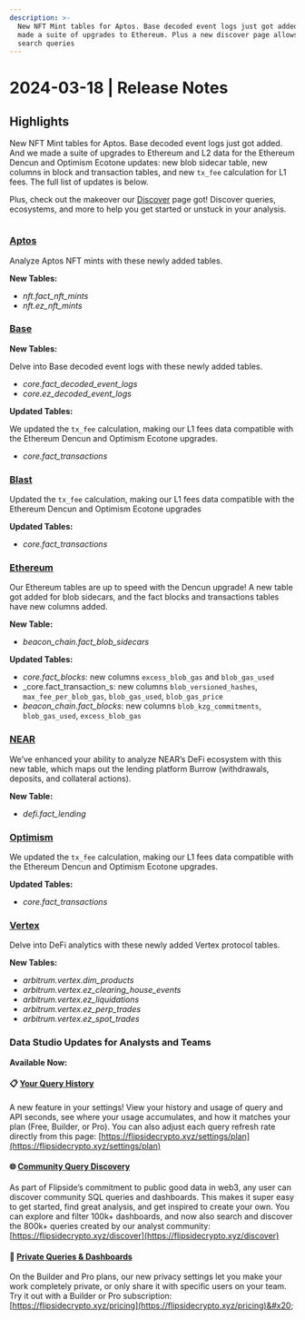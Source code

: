 ```yaml
---
description: >-
  New NFT Mint tables for Aptos. Base decoded event logs just got added. And we
  made a suite of upgrades to Ethereum. Plus a new discover page allows you to
  search queries
---
```


# 2024-03-18 | Release Notes

## Highlights

New NFT Mint tables for Aptos. Base decoded event logs just got added. And we made a suite of upgrades to Ethereum and L2 data for the Ethereum Dencun and Optimism Ecotone updates: new blob sidecar table, new columns in block and transaction tables, and new `tx_fee` calculation for L1 fees.  The full list of updates is below.

Plus, check out the makeover our [Discover](https://flipsidecrypto.xyz/discover/dashboards) page got! Discover queries, ecosystems, and more to help you get started or unstuck in your analysis.

<figure><img src="https://lh7-us.googleusercontent.com/iaRZN0lO2ZqVHenmDn_cRsqa56YjTVskJCIxaTwBXLmD7KP8Sve6vz33AFdu0MWmBTpqyQuBnRiOFGz5fhlOocZpJx5UKkoTY221j2zQHoYeiBb_P1wzx1LPU-No-PMULfWIigMlPWl59qSxrWXy1HU" alt=""><figcaption></figcaption></figure>

### [Aptos](https://flipsidecrypto.github.io/aptos-models/#!/overview)

Analyze Aptos NFT mints with these newly added tables.

**New Tables:**

* _nft.fact\_nft\_mints_
* _nft.ez\_nft\_mints_

### [Base](https://flipsidecrypto.github.io/base-models/#!/overview)

**New Tables:**

Delve into Base decoded event logs with these newly added tables.

* _core.fact\_decoded\_event\_logs_
* _core.ez\_decoded\_event\_logs_

**Updated Tables:**

We updated the `tx_fee` calculation, making our L1 fees data compatible with the Ethereum Dencun and Optimism Ecotone upgrades. &#x20;

* _core.fact\_transactions_

### [Blast](https://flipsidecrypto.github.io/blast-models/#!/overview)

Updated the `tx_fee` calculation, making our L1 fees data compatible with the Ethereum Dencun and Optimism Ecotone upgrades&#x20;

**Updated Tables:**

* _core.fact\_transactions_

### [Ethereum](https://flipsidecrypto.github.io/ethereum-models/#!/overview)

Our Ethereum tables are up to speed with the Dencun upgrade! A new table got added for blob sidecars, and the fact blocks and transactions tables have new columns added.

**New Table:**

* _beacon\_chain.fact\_blob\_sidecars_

**Updated Tables:**

* _core.fact\_blocks_: new columns `excess_blob_gas` and `blob_gas_used`
* _core.fact\_transaction_s: new columns `blob_versioned_hashes`, `max_fee_per_blob_gas`, `blob_gas_used`, `blob_gas_price`
* _beacon\_chain.fact\_blocks_: new columns `blob_kzg_commitments`, `blob_gas_used`, `excess_blob_gas`

### [NEAR](https://flipsidecrypto.github.io/near-models/#!/overview)

We’ve enhanced your ability to analyze NEAR’s DeFi ecosystem with this new table, which maps out the lending platform Burrow (withdrawals, deposits, and collateral actions).

**New Table:**

* _defi.fact\_lending_

### [Optimism](https://flipsidecrypto.github.io/optimism-models/#!/overview)

We updated the `tx_fee` calculation, making our L1 fees data compatible with the Ethereum Dencun and Optimism Ecotone upgrades.&#x20;

**Updated Tables:**

* _core.fact\_transactions_

### [Vertex](https://flipsidecrypto.github.io/arbitrum-models/#!/model/model.arbitrum\_models.vertex\_\_dim\_products)

Delve into DeFi analytics with these newly added Vertex protocol tables.

**New Tables:**

* _arbitrum.vertex.dim\_products_
* _arbitrum.vertex.ez\_clearing\_house\_events_
* _arbitrum.vertex.ez\_liquidations_
* _arbitrum.vertex.ez\_perp\_trades_
* _arbitrum.vertex.ez\_spot\_trades_

### Data Studio Updates for Analysts and Teams

**Available Now:**

#### 📋 [Your Query History](https://flipsidecrypto.xyz/settings/plan)

A new feature in your settings! View your history and usage of query and API seconds, see where your usage accumulates, and how it matches your plan (Free, Builder, or Pro). You can also adjust each query refresh rate directly from this page: [https://flipsidecrypto.xyz/settings/plan](https://flipsidecrypto.xyz/settings/plan) &#x20;

#### 🌐 [Community Query Discovery](https://flipsidecrypto.xyz/discover)

As part of Flipside’s commitment to public good data in web3, any user can discover community SQL queries and dashboards. This makes it super easy to get started, find great analysis, and get inspired to create your own. You can explore and filter 100k+ dashboards, and now also search and discover the 800k+ queries created by our analyst community: [https://flipsidecrypto.xyz/discover](https://flipsidecrypto.xyz/discover) &#x20;

#### 🔐 [Private Queries & Dashboards](https://flipsidecrypto.xyz/pricing)

On the Builder and Pro plans, our new privacy settings let you make your work completely private, or only share it with specific users on your team. Try it out with a Builder or Pro subscription: [https://flipsidecrypto.xyz/pricing](https://flipsidecrypto.xyz/pricing)&#x20;
